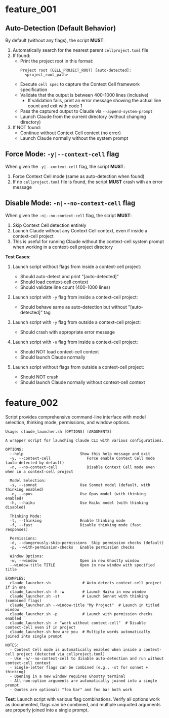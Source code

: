 # feature_001

## Auto-Detection (Default Behavior)

By default (without any flags), the script **MUST**:

1. Automatically search for the nearest parent `cellproject.toml` file
2. If found:
   - Print the project root in this format:
     ```
     Project root (CELL_PROJECT_ROOT) [auto-detected]:
       <project_root_path>
     ```
   - Execute `cell spec` to capture the Context Cell framework specification
   - Validate that the output is between 400-1000 lines (inclusive)
     - If validation fails, print an error message showing the actual line count and exit with code 1
   - Pass the captured output to Claude via `--append-system-prompt`
   - Launch Claude from the current directory (without changing directory)
3. If NOT found:
   - Continue without Context Cell context (no error)
   - Launch Claude normally without the system prompt

## Force Mode: `-y|--context-cell` flag

When given the `-y|--context-cell` flag, the script **MUST**:

1. Force Context Cell mode (same as auto-detection when found)
2. If no `cellproject.toml` file is found, the script **MUST** crash with an error message

## Disable Mode: `-n|--no-context-cell` flag

When given the `-n|--no-context-cell` flag, the script **MUST**:

1. Skip Context Cell detection entirely
2. Launch Claude without any Context Cell context, even if inside a context-cell project
3. This is useful for running Claude without the context-cell system prompt when working in a context-cell project directory

**Test Cases**:

1. Launch script without flags from inside a context-cell project:

   - Should auto-detect and print "[auto-detected]"
   - Should load context-cell context
   - Should validate line count (400-1000 lines)

2. Launch script with `-y` flag from inside a context-cell project:

   - Should behave same as auto-detection but without "[auto-detected]" tag

3. Launch script with `-y` flag from outside a context-cell project:

   - Should crash with appropriate error message

4. Launch script with `-n` flag from inside a context-cell project:

   - Should NOT load context-cell context
   - Should launch Claude normally

5. Launch script without flags from outside a context-cell project:
   - Should NOT crash
   - Should launch Claude normally without context-cell context

# feature_002

Script provides comprehensive command-line interface with model selection, thinking mode, permissions, and window options.

```
Usage: claude_launcher.sh [OPTIONS] [ARGUMENTS]

A wrapper script for launching Claude CLI with various configurations.

OPTIONS:
  --help                         Show this help message and exit
  -y, --context-cell                Force enable Context Cell mode (auto-detected by default)
  -n, --no-context-cell             Disable Context Cell mode even when in a context-cell project

  Model Selection:
  -s, --sonnet                   Use Sonnet model (default, with thinking enabled)
  -o, --opus                     Use Opus model (with thinking enabled)
  -h, --haiku                    Use Haiku model (with thinking disabled)

  Thinking Mode:
  -t, --thinking                 Enable thinking mode
  -f, --fast                     Disable thinking mode (fast responses)

  Permissions:
  -d, --dangerously-skip-permissions  Skip permission checks (default)
  -p, --with-permission-checks   Enable permission checks

  Window Options:
  -w, --window                   Open in new Ghostty window
  --window-title TITLE           Open in new window with specified title

EXAMPLES:
  claude_launcher.sh              # Auto-detects context-cell project if in one
  claude_launcher.sh -h -w        # Launch Haiku in new window
  claude_launcher.sh -st          # Launch Sonnet with thinking (combined flags)
  claude_launcher.sh --window-title "My Project"  # Launch in titled window
  claude_launcher.sh -p           # Launch with permission checks enabled
  claude_launcher.sh -n "work without context-cell"  # Disable context-cell even if in project
  claude_launcher.sh how are you  # Multiple words automatically joined into single prompt

NOTES:
  - Context Cell mode is automatically enabled when inside a context-cell project (detected via cellproject.toml)
  - Use -n/--no-context-cell to disable auto-detection and run without context-cell context
  - Single-letter flags can be combined (e.g., -st for sonnet + thinking)
  - Opening in a new window requires Ghostty terminal
  - All non-option arguments are automatically joined into a single prompt
  - Quotes are optional: "foo bar" and foo bar both work
```

**Test**: Launch script with various flag combinations. Verify all options work as documented, flags can be combined, and multiple unquoted arguments are properly joined into a single prompt.
